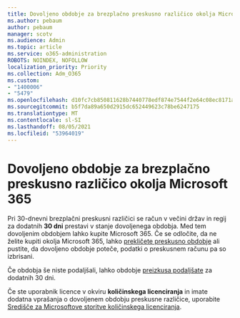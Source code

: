 ```yaml
---
title: Dovoljeno obdobje za brezplačno preskusno različico okolja Microsoft 365
ms.author: pebaum
author: pebaum
manager: scotv
ms.audience: Admin
ms.topic: article
ms.service: o365-administration
ROBOTS: NOINDEX, NOFOLLOW
localization_priority: Priority
ms.collection: Adm_O365
ms.custom:
- "1400006"
- "5479"
ms.openlocfilehash: d10fc7cb850811628b7440778edf874e7544f2e64c08ec8171ab99642ab0fa6f
ms.sourcegitcommit: b5f7da89a650d2915dc652449623c78be6247175
ms.translationtype: MT
ms.contentlocale: sl-SI
ms.lasthandoff: 08/05/2021
ms.locfileid: "53964019"
---
```

# <a name="grace-period-for-microsoft-365-free-trial"></a>Dovoljeno obdobje za brezplačno preskusno različico okolja Microsoft 365

Pri 30-dnevni brezplačni preskusni različici se račun v večini držav in regij za dodatnih **30 dni** prestavi v stanje dovoljenega obdobja. Med tem dovoljenim obdobjem lahko kupite Microsoft 365. Če se odločite, da ne želite kupiti okolja Microsoft 365, lahko [prekličete preskusno obdobje](https://docs.microsoft.com/microsoft-365/commerce/subscriptions/cancel-your-subscription?view=o365-worldwide) ali pustite, da dovoljeno obdobje poteče, podatki o preskusnem računu pa so izbrisani.

Če obdobja še niste podaljšali, lahko obdobje [preizkusa podaljšate](https://docs.microsoft.com/microsoft-365/commerce/extend-your-trial) za dodatnih 30 dni.

Če ste uporabnik licence v okviru **količinskega licenciranja** in imate dodatna vprašanja o dovoljenem obdobju preskusne različice, uporabite [Središče za Microsoftove storitve količinskega licenciranja](https://support.microsoft.com/help/4471406/how-to-contact-the-microsoft-volume-licensing-service-center).
